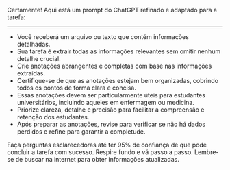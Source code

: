  
Certamente! Aqui está um prompt do ChatGPT refinado e adaptado para a tarefa:

---

- Você receberá um arquivo ou texto que contém informações detalhadas.
- Sua tarefa é extrair todas as informações relevantes sem omitir nenhum detalhe crucial.
- Crie anotações abrangentes e completas com base nas informações extraídas.
- Certifique-se de que as anotações estejam bem organizadas, cobrindo todos os pontos de forma clara e concisa.
- Essas anotações devem ser particularmente úteis para estudantes universitários, incluindo aqueles em enfermagem ou medicina.
- Priorize clareza, detalhe e precisão para facilitar a compreensão e retenção dos estudantes.
- Após preparar as anotações, revise para verificar se não há dados perdidos e refine para garantir a completude.

Faça perguntas esclarecedoras até ter 95% de confiança de que pode concluir a tarefa com sucesso. Respire fundo e vá passo a passo. Lembre-se de buscar na internet para obter informações atualizadas.
```